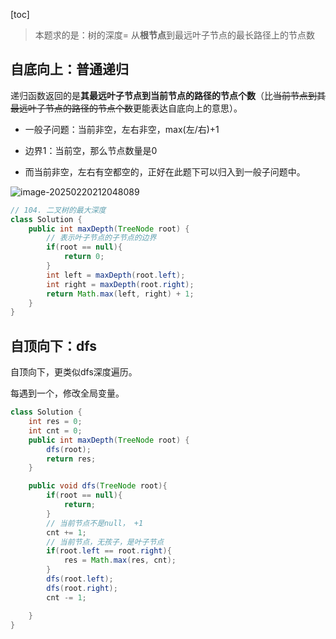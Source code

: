 [toc]

> 本题求的是：树的深度= 从**根节点**到最远叶子节点的最长路径上的节点数



## 自底向上：普通递归

递归函数返回的是**其最远叶子节点到当前节点的路径的节点个数**（比~~当前节点到其最远叶子节点的路径的节点个数~~更能表达自底向上的意思）。



- 一般子问题：当前非空，左右非空，max(左/右)+1

- 边界1：当前空，那么节点数量是0

- 而当前非空，左右有空都空的，正好在此题下可以归入到一般子问题中。

![image-20250220212048089](https://cdn.jsdelivr.net/gh/sword4869/pic1@main/images/202502202120310.png)

```java
// 104. 二叉树的最大深度
class Solution {
    public int maxDepth(TreeNode root) {
        // 表示叶子节点的子节点的边界
        if(root == null){
            return 0;
        }
        int left = maxDepth(root.left);
        int right = maxDepth(root.right);
        return Math.max(left, right) + 1;
    }
}
```

## 自顶向下：dfs

自顶向下，更类似dfs深度遍历。

每遇到一个，修改全局变量。

```java
class Solution {
    int res = 0;
    int cnt = 0;
    public int maxDepth(TreeNode root) {
        dfs(root);
        return res;
    }

    public void dfs(TreeNode root){
        if(root == null){
            return;
        }
        // 当前节点不是null， +1
        cnt += 1;
        // 当前节点，无孩子，是叶子节点
        if(root.left == root.right){
            res = Math.max(res, cnt);
        }
        dfs(root.left);
        dfs(root.right);
        cnt -= 1;

    }
}
```

